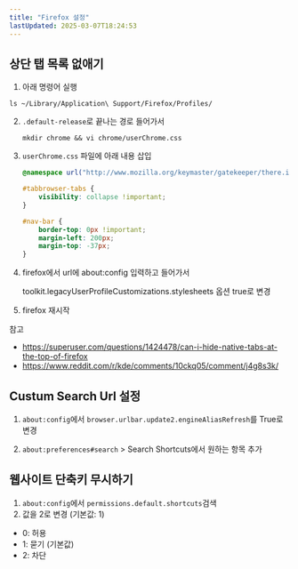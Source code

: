 ```yaml
---
title: "Firefox 설정"
lastUpdated: 2025-03-07T18:24:53
---
```

## 상단 탭 목록 없애기

1. 아래 명령어 실행

```
ls ~/Library/Application\ Support/Firefox/Profiles/
```

2. `.default-release`로 끝나는 경로 들어가서

    ```
    mkdir chrome && vi chrome/userChrome.css 
    ```

3. `userChrome.css` 파일에 아래 내용 삽입

    ```css
    @namespace url("http://www.mozilla.org/keymaster/gatekeeper/there.is.only.xul");

    #tabbrowser-tabs {
        visibility: collapse !important;
    }

    #nav-bar {
        border-top: 0px !important;
        margin-left: 200px;
        margin-top: -37px;
    } 
    ```

4. firefox에서 url에 about:config 입력하고 들어가서

    toolkit.legacyUserProfileCustomizations.stylesheets 옵션 true로 변경

5. firefox 재시작

참고

- <https://superuser.com/questions/1424478/can-i-hide-native-tabs-at-the-top-of-firefox>
- <https://www.reddit.com/r/kde/comments/10ckq05/comment/j4g8s3k/>

## Custum Search Url 설정

1. `about:config`에서 `browser.urlbar.update2.engineAliasRefresh`를 True로 변경

2. `about:preferences#search` > Search Shortcuts에서 원하는 항목 추가

## 웹사이트 단축키 무시하기

1. `about:config`에서 `permissions.default.shortcuts`검색
2. 값을 2로 변경 (기본값: 1)

- 0: 허용
- 1: 묻기 (기본값)
- 2: 차단
